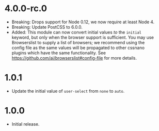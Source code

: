 # 4.0.0-rc.0

* Breaking: Drops support for Node 0.12, we now require at least Node 4.
* Breaking: Update PostCSS to 6.0.0.
* Added: This module can now convert initial values *to* the `initial` keyword,
  but only when the browser support is sufficient. You may use Browserslist to
  supply a list of browsers; we recommend using the config file as the same
  values will be propagated to other cssnano plugins which have the same
  functionality. See https://github.com/ai/browserslist#config-file for
  more details.

# 1.0.1

* Update the initial value of `user-select` from `none` to `auto`.

# 1.0.0

* Initial release.
